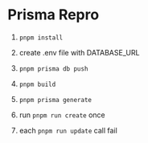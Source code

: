 # Prisma Repro

1. `pnpm install`

2. create .env file with DATABASE_URL

3. `pnpm prisma db push`

4. `pnpm build`

5. `pnpm prisma generate`

6. run `pnpm run create` once

7. each `pnpm run update` call fail